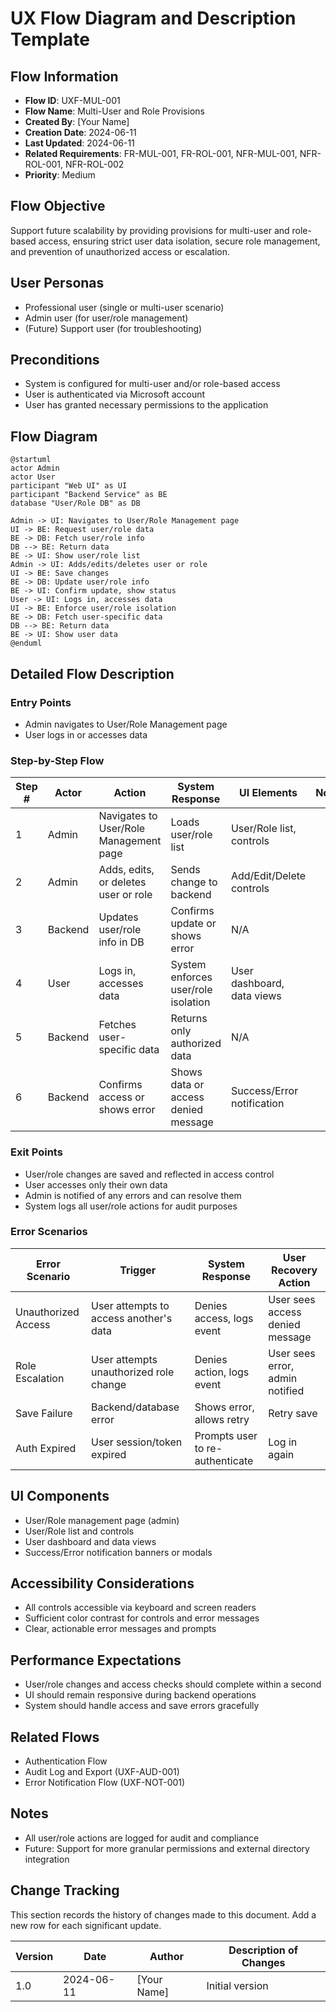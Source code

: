 # UX Flow Diagram and Description Template

## Flow Information
- **Flow ID**: UXF-MUL-001
- **Flow Name**: Multi-User and Role Provisions
- **Created By**: [Your Name]
- **Creation Date**: 2024-06-11
- **Last Updated**: 2024-06-11
- **Related Requirements**: FR-MUL-001, FR-ROL-001, NFR-MUL-001, NFR-ROL-001, NFR-ROL-002
- **Priority**: Medium

## Flow Objective
Support future scalability by providing provisions for multi-user and role-based access, ensuring strict user data isolation, secure role management, and prevention of unauthorized access or escalation.

## User Personas
- Professional user (single or multi-user scenario)
- Admin user (for user/role management)
- (Future) Support user (for troubleshooting)

## Preconditions
- System is configured for multi-user and/or role-based access
- User is authenticated via Microsoft account
- User has granted necessary permissions to the application

## Flow Diagram
```
@startuml
actor Admin
actor User
participant "Web UI" as UI
participant "Backend Service" as BE
database "User/Role DB" as DB

Admin -> UI: Navigates to User/Role Management page
UI -> BE: Request user/role data
BE -> DB: Fetch user/role info
DB --> BE: Return data
BE -> UI: Show user/role list
Admin -> UI: Adds/edits/deletes user or role
UI -> BE: Save changes
BE -> DB: Update user/role info
BE -> UI: Confirm update, show status
User -> UI: Logs in, accesses data
UI -> BE: Enforce user/role isolation
BE -> DB: Fetch user-specific data
DB --> BE: Return data
BE -> UI: Show user data
@enduml
```

## Detailed Flow Description

### Entry Points
- Admin navigates to User/Role Management page
- User logs in or accesses data

### Step-by-Step Flow

| Step # | Actor        | Action                                      | System Response                                      | UI Elements                | Notes                                  |
|--------|--------------|---------------------------------------------|------------------------------------------------------|----------------------------|----------------------------------------|
| 1      | Admin        | Navigates to User/Role Management page      | Loads user/role list                                 | User/Role list, controls   |                                        |
| 2      | Admin        | Adds, edits, or deletes user or role        | Sends change to backend                              | Add/Edit/Delete controls   |                                        |
| 3      | Backend      | Updates user/role info in DB                | Confirms update or shows error                       | N/A                        |                                        |
| 4      | User         | Logs in, accesses data                      | System enforces user/role isolation                  | User dashboard, data views |                                        |
| 5      | Backend      | Fetches user-specific data                  | Returns only authorized data                         | N/A                        |                                        |
| 6      | Backend      | Confirms access or shows error              | Shows data or access denied message                  | Success/Error notification  |                                        |

### Exit Points
- User/role changes are saved and reflected in access control
- User accesses only their own data
- Admin is notified of any errors and can resolve them
- System logs all user/role actions for audit purposes

### Error Scenarios

| Error Scenario         | Trigger                                 | System Response                                 | User Recovery Action                |
|-----------------------|-----------------------------------------|------------------------------------------------|-------------------------------------|
| Unauthorized Access   | User attempts to access another's data   | Denies access, logs event                       | User sees access denied message      |
| Role Escalation       | User attempts unauthorized role change   | Denies action, logs event                       | User sees error, admin notified      |
| Save Failure          | Backend/database error                   | Shows error, allows retry                       | Retry save                          |
| Auth Expired          | User session/token expired               | Prompts user to re-authenticate                 | Log in again                        |

## UI Components
- User/Role management page (admin)
- User/Role list and controls
- User dashboard and data views
- Success/Error notification banners or modals

## Accessibility Considerations
- All controls accessible via keyboard and screen readers
- Sufficient color contrast for controls and error messages
- Clear, actionable error messages and prompts

## Performance Expectations
- User/role changes and access checks should complete within a second
- UI should remain responsive during backend operations
- System should handle access and save errors gracefully

## Related Flows
- Authentication Flow
- Audit Log and Export (UXF-AUD-001)
- Error Notification Flow (UXF-NOT-001)

## Notes
- All user/role actions are logged for audit and compliance
- Future: Support for more granular permissions and external directory integration

## Change Tracking

This section records the history of changes made to this document. Add a new row for each significant update.

| Version | Date       | Author      | Description of Changes         |
|---------|------------|-------------|-------------------------------|
| 1.0     | 2024-06-11 | [Your Name] | Initial version               | 